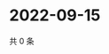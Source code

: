# 2022-09-15

共 0 条

<!-- BEGIN WEIBO -->
<!-- 最后更新时间 Thu Sep 15 2022 03:15:37 GMT+0800 (China Standard Time) -->

<!-- END WEIBO -->
